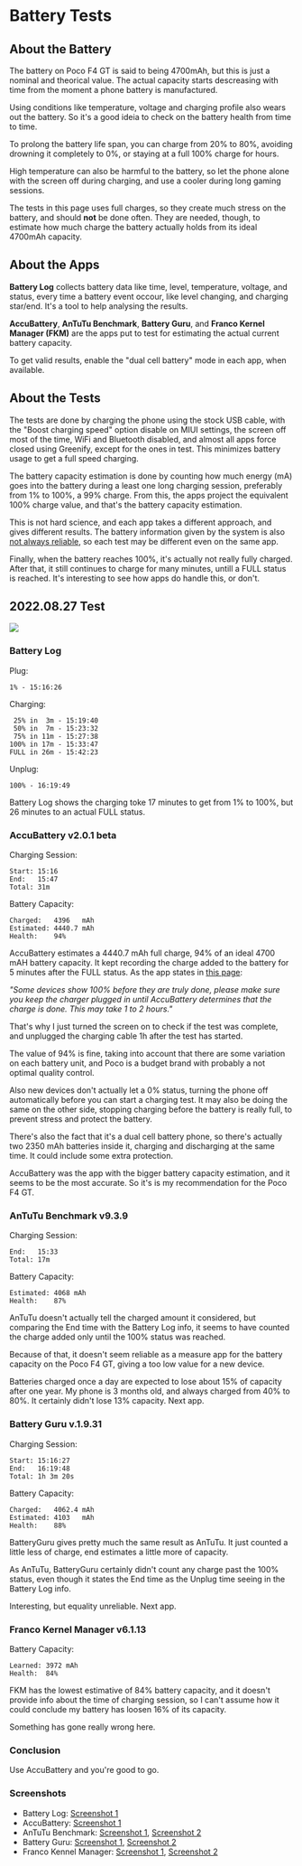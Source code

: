 # Battery Tests
## About the Battery
The battery on Poco F4 GT is said to being 4700mAh, but this is just a nominal and theorical value. The actual capacity starts descreasing with time from the moment a phone battery is manufactured.

Using conditions like temperature, voltage and charging profile also wears out the battery. So it's a good ideia to check on the battery health from time to time.

To prolong the battery life span, you can charge from 20% to 80%, avoiding drowning it completely to 0%, or staying at a full 100% charge for hours.

High temperature can also be harmful to the battery, so let the phone alone with the screen off during charging, and use a cooler during long gaming sessions.

The tests in this page uses full charges, so they create much stress on the battery, and should **not** be done often. They are needed, though, to estimate how much charge the battery actually holds from its ideal 4700mAh capacity.

## About the Apps
**Battery Log** collects battery data like time, level, temperature, voltage, and status, every time a battery event occour, like level changing, and charging star/end. It's a tool to help analysing the results.

**AccuBattery**, **AnTuTu Benchmark**, **Battery Guru**, and **Franco Kernel Manager (FKM)** are the apps put to test for estimating the actual current battery capacity.

To get valid results, enable the "dual cell battery" mode in each app, when available.

## About the Tests
The tests are done by charging the phone using the stock USB cable, with the "Boost charging speed" option disable on MIUI settings, the screen off most of the time, WiFi and Bluetooth disabled, and almost all apps force closed using Greenify, except for the ones in test. This minimizes battery usage to get a full speed charging.

The battery capacity estimation is done by counting how much energy (mA) goes into the battery during a least one long charging session, preferably from 1% to 100%, a 99% charge. From this, the apps project the equivalent 100% charge value, and that's the battery capacity estimation.

This is not hard science, and each app takes a different approach, and gives different results. The battery information given by the system is also [not always reliable](https://batteryuniversity.com/article/recognizing-battery-capacity-as-the-missing-link), so each test may be different even on the same app.

Finally, when the battery reaches 100%, it's actually not really fully charged. After that, it still continues to charge for many minutes, untill a FULL status is reached. It's interesting to see how apps do handle this, or don't.

## 2022.08.27 Test
![](images/battery-test-20220827-0-chart.png)

### Battery Log

Plug:
```
1% - 15:16:26
```

Charging:
```
 25% in  3m - 15:19:40
 50% in  7m - 15:23:32
 75% in 11m - 15:27:38
100% in 17m - 15:33:47
FULL in 26m - 15:42:23
```

Unplug:
```
100% - 16:19:49
```

Battery Log shows the charging toke 17 minutes to get from 1% to 100%, but 26 minutes to an actual FULL status.

### AccuBattery v2.0.1 beta
Charging Session:
```
Start: 15:16
End:   15:47
Total: 31m
```

Battery Capacity:
```
Charged:   4396   mAh
Estimated: 4440.7 mAh
Health:    94%
```

AccuBattery estimates a 4440.7 mAh full charge, 94% of an ideal 4700 mAH battery capacity. It kept recording the charge added to the battery for 5 minutes after the FULL status. As the app states in [this page](https://accubattery.zendesk.com/hc/en-us/articles/209507189-Tab-3-battery-health-screen):

*"Some devices show 100% before they are truly done, please make sure you keep the charger plugged in until AccuBattery determines that the charge is done. This may take 1 to 2 hours."* 

That's why I just turned the screen on to check if the test was complete, and unplugged the charging cable 1h after the test has started.

The value of 94% is fine, taking into account that there are some variation on each battery unit, and Poco is a budget brand with probably a not optimal quality control.

Also new devices don't actually let a 0% status, turning the phone off automatically before you can start a charging test. It may also be doing the same on the other side, stopping charging before the battery is really full, to prevent stress and protect the battery.

There's also the fact that it's a dual cell battery phone, so there's actually two 2350 mAh batteries inside it, charging and discharging at the same time. It could include some extra protection.

AccuBattery was the app with the bigger battery capacity estimation, and it seems to be the most accurate. So it's is my recommendation for the Poco F4 GT.

### AnTuTu Benchmark v9.3.9
Charging Session:
```
End:   15:33
Total: 17m
```

Battery Capacity:
```
Estimated: 4068 mAh
Health:    87%
```

AnTuTu doesn't actually tell the charged amount it considered, but comparing the End time with the Battery Log info, it seems to have counted the charge added only until the 100% status was reached.

Because of that, it doesn't seem reliable as a measure app for the battery capacity on the Poco F4 GT, giving a too low value for a new device.

Batteries charged once a day are expected to lose about 15% of capacity after one year. My phone is 3 months old, and always charged from 40% to 80%. It certainly didn't lose 13% capacity. Next app.

### Battery Guru v.1.9.31
Charging Session:
```
Start: 15:16:27
End:   16:19:48
Total: 1h 3m 20s
```

Battery Capacity:
```
Charged:   4062.4 mAh
Estimated: 4103   mAh
Health:    88%
```

BatteryGuru gives pretty much the same result as AnTuTu. It just counted a little less of charge, end estimates a little more of capacity.

As AnTuTu, BatteryGuru certainly didn't count any charge past the 100% status, even though it states the End time as the Unplug time seeing in the Battery Log info.

Interesting, but equality unreliable. Next app.

### Franco Kernel Manager v6.1.13
Battery Capacity:
```
Learned: 3972 mAh
Health:  84%
```

FKM has the lowest estimative of 84% battery capacity, and it doesn't provide info about the time of charging session, so I can't assume how it could conclude my battery has loosen 16% of its capacity.

Something has gone really wrong here.

### Conclusion
Use AccuBattery and you're good to go.

### Screenshots
- Battery Log: [Screenshot 1](../../raw/main/images/battery-test-20220827-1-batterylog.jpg)
- AccuBattery: [Screenshot 1](../../raw/main/images/battery-test-20220827-2-accubattery.jpg)
- AnTuTu Benchmark: [Screenshot 1](../../raw/main/images/battery-test-20220827-3-antutu-1.jpg), [Screenshot 2](../../raw/main/images/battery-test-20220827-3-antutu-2.jpg)
- Battery Guru: [Screenshot 1](../../raw/main/images/battery-test-20220827-4-batteryguru-1.jpg), [Screenshot 2](../../raw/main/images/battery-test-20220827-4-batteryguru-2.jpg)
- Franco Kennel Manager: [Screenshot 1](../../raw/main/images/battery-test-20220827-5-fkm-1.jpg), [Screenshot 2](../../raw/main/images/battery-test-20220827-5-fkm-2.jpg)
